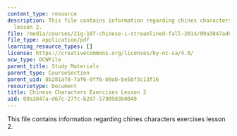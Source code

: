 ```yaml
---
content_type: resource
description: This file contains information regarding chines characters exercises
  lesson 2.
file: /media/courses/21g-107-chinese-i-streamlined-fall-2014/09a3847ad67c27fcb2d75790983b0049_MIT21G_107F14_L2_mia.pdf
file_type: application/pdf
learning_resource_types: []
license: https://creativecommons.org/licenses/by-nc-sa/4.0/
ocw_type: OCWFile
parent_title: Study Materials
parent_type: CourseSection
parent_uid: 8b281a78-7af6-0ff6-b9ab-be5bf3c13f16
resourcetype: Document
title: Chinese Characters Exercises Lesson 2
uid: 09a3847a-d67c-27fc-b2d7-5790983b0049
---
```

This file contains information regarding chines characters exercises lesson 2.